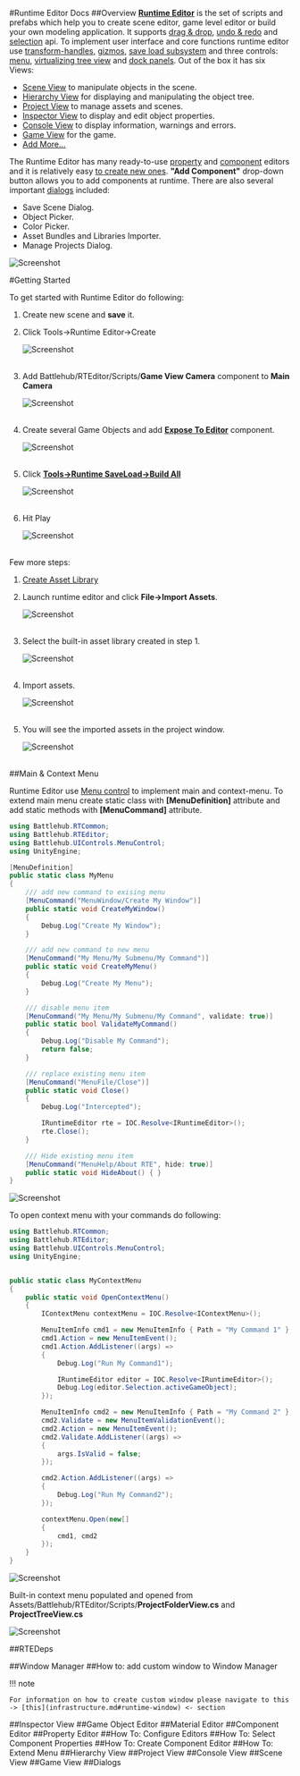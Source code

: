 #Runtime Editor Docs
##Overview
<a href="http://u3d.as/v9j" target="_blank"><strong>Runtime Editor</strong></a> is the set of scripts and prefabs which help you to create scene editor, game level editor or build your own modeling application.
It supports [drag & drop](infrastructure.md#drag-and-drop), [undo & redo](infrastructure.md#runtime-undo) and [selection](infrastructure.md#runtime-selection) api.
To implement user interface and core functions runtime editor use [transform-handles](transform-handles.md), [gizmos](gizmos.md), [save load subsystem](save-load.md) and three controls: [menu](menu-control.md), [virtualizing tree view](vtv.md)  and [dock panels](dock-panels.md).
Out of the box it has six Views:
  
  * [Scene View](#scene-view) to manipulate objects in the scene.
  * [Hierarchy View](#hierarchy-view) for displaying and manipulating the object tree.
  * [Project View](#project-view) to manage assets and scenes.
  * [Inspector View](#inspector-view) to display and edit object properties.
  * [Console View](#console-view) to display information, warnings and errors.
  * [Game View](#game-view) for the game.
  * [Add More...](#how-to-add-custom-window-to-window-manager)
  
The Runtime Editor has many ready-to-use [property](#property-editor) and [component](#component-editor) editors and it is relatively easy [to create new ones](#how-to-create-component-editor). __"Add Component"__ drop-down button allows you to add components at runtime.
There are also several important [dialogs](#dialogs) included:
  
  * Save Scene Dialog.
  * Object Picker.
  * Color Picker.
  * Asset Bundles and Libraries Importer.
  * Manage Projects Dialog.


![Screenshot](img/rteditor/overview/overview.png)

#Getting Started

To get started with Runtime Editor do following:

1. Create new scene and __save__ it.
2. Click Tools->Runtime Editor->Create

	![Screenshot](img/rteditor/get-started/create-runtime-editor.png)
	<br/><br/>
	
3. Add Battlehub/RTEditor/Scripts/__Game View Camera__ component to __Main Camera__

	![Screenshot](img/rteditor/get-started/game-view-camera.png)
	<br/><br/>

4. Create several Game Objects and add [__Expose To Editor__](#infrastructure.md#expose-to-editor) component.

	![Screenshot](img/rteditor/get-started/expose-to-editor.png)
	<br/><br/>
	
5. Click [__Tools->Runtime SaveLoad->Build All__](save-load.md)

	![Screenshot](img/rteditor/get-started/build-all.png)
	<br/><br/>
	
6. Hit Play

	![Screenshot](img/rteditor/get-started/runtime-editor.png)
	<br/><br/>
	

Few more steps:

1. [Create Asset Library](save-load.md#how-to-create-asset-library)
2. Launch runtime editor and click __File->Import Assets__.
	
	![Screenshot](img/rteditor/get-started/file-import-assets.png)
	<br/><br/>
	
3. Select the built-in asset library created in step 1.

	![Screenshot](img/rteditor/get-started/select-asset-library.png)
	<br/><br/>

4. Import assets.

	![Screenshot](img/rteditor/get-started/import-assets.png)
	<br/><br/>

5. You will see the imported assets in the project window.

	![Screenshot](img/rteditor/get-started/after-import.png)
	<br/><br/>


##Main & Context Menu

Runtime Editor use [Menu control](menu-control.md) to implement main and context-menu. To extend main menu create static class with __[MenuDefinition]__ attribute and add static methods with __[MenuCommand]__ attribute.

```C#
using Battlehub.RTCommon;
using Battlehub.RTEditor;
using Battlehub.UIControls.MenuControl;
using UnityEngine;

[MenuDefinition]
public static class MyMenu
{
    /// add new command to exising menu
    [MenuCommand("MenuWindow/Create My Window")]
    public static void CreateMyWindow()
    {
        Debug.Log("Create My Window");
    }

    /// add new command to new menu
    [MenuCommand("My Menu/My Submenu/My Command")]
    public static void CreateMyMenu()
    {
        Debug.Log("Create My Menu");
    }

    /// disable menu item
    [MenuCommand("My Menu/My Submenu/My Command", validate: true)]
    public static bool ValidateMyCommand()
    {
        Debug.Log("Disable My Command");
        return false;
    }

    /// replace existing menu item
    [MenuCommand("MenuFile/Close")]
    public static void Close()
    {
        Debug.Log("Intercepted");

        IRuntimeEditor rte = IOC.Resolve<IRuntimeEditor>();
        rte.Close();
    }

    /// Hide existing menu item    
    [MenuCommand("MenuHelp/About RTE", hide: true)]
    public static void HideAbout() { }
}

```
	
![Screenshot](img/rteditor/menu/main-menu.png)

To open context menu with your commands do following:

```C#
using Battlehub.RTCommon;
using Battlehub.RTEditor;
using Battlehub.UIControls.MenuControl;
using UnityEngine;


public static class MyContextMenu
{
    public static void OpenContextMenu()
    {
		IContextMenu contextMenu = IOC.Resolve<IContextMenu>();

		MenuItemInfo cmd1 = new MenuItemInfo { Path = "My Command 1" };
		cmd1.Action = new MenuItemEvent();
		cmd1.Action.AddListener((args) =>
		{
			Debug.Log("Run My Command1");

			IRuntimeEditor editor = IOC.Resolve<IRuntimeEditor>();
			Debug.Log(editor.Selection.activeGameObject);
		});

		MenuItemInfo cmd2 = new MenuItemInfo { Path = "My Command 2" };
		cmd2.Validate = new MenuItemValidationEvent();
		cmd2.Action = new MenuItemEvent();
		cmd2.Validate.AddListener((args) =>
		{
			args.IsValid = false;
		});

		cmd2.Action.AddListener((args) =>
		{
			Debug.Log("Run My Command2");
		});

		contextMenu.Open(new[]
		{
			cmd1, cmd2
		});
	}
}

```



![Screenshot](img/rteditor/menu/my-context-menu.png)

Built-in context menu populated and opened from Assets/Battlehub/RTEditor/Scripts/__ProjectFolderView.cs__ and __ProjectTreeView.cs__

![Screenshot](img/rteditor/menu/context-menu.png)



##RTEDeps


##Window Manager
##How to: add custom window to Window Manager

!!! note 

    For information on how to create custom window please navigate to this -> [this](infrastructure.md#runtime-window) <- section
     


##Inspector View
##Game Object Editor
##Material Editor
##Component Editor
##Property Editor
##How To: Configure Editors
##How To: Select Component Properties
##How To: Create Component Editor
##How To: Extend Menu
##Hierarchy View
##Project View
##Console View
##Scene View
##Game View
##Dialogs